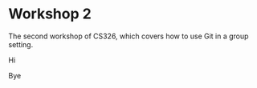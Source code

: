 # Workshop 2

The second workshop of CS326, which covers how to use Git in a group setting.

Hi

Bye
